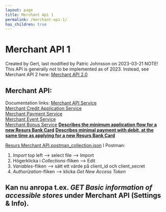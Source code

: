```yaml
---
layout: page
title: Merchant Api 1
permalink: /merchant-api-1/
has_children: true
---
```



# Merchant API 1 
Created by Gert, last modified by Patric Johnsson on 2023-03-21
NOTE!
This API is generally not to be implemented as of 2023. Instead, see
Merchant API 2 here: [Merchant API 2.0](Merchant-API-2.0_91029586.html)
## Merchant API:
Documentation links:
[Merchant API
Service](https://apigw.integration.resurs.com/api_docs/mock_merchant_api_service)  
[Merchant Credit Application
Service](https://apigw.integration.resurs.com/api_docs/mock_merchant_credit_application_service)  
[Merchant Payment
Service](https://apigw.integration.resurs.com/api_docs/mock_merchant_payment_api_service)  
[Merchant Event
Service](https://apigw.integration.resurs.com/api_docs/mock_merchant_event_service)  
[Merchant Bonus
Service](https://apigw.integration.resurs.com/api_docs/mock_merchant_bonus_service)
**[Describes the minimum application flow for a new Resurs Bank
Card](../../attachments/59342921/59342926.md)**
**[Describes minimal payment with debit, at the same time as applying
for a new Resurs Bank Card](../../attachments/59342921/59342927.md)**
  
[Resurs Merchant
API.postman_collection.json](../../attachments/59342921/59342929.json)
I Postman:
1.  *Import* top left --\> select file --\> Import
2.  Högerklicka i *Collections*-fliken --\> Edit
3.  *Variables*-fliken --\> sätt ett värde på client_id och
    client_secret
4.  *Authorization*-fliken --\> klicka *Get New Access Token*
  
Kan nu anropa t.ex. *GET Basic information of accessible stores* under
Merchant API (Settings & Info).
------------------------------------------------------------------------
